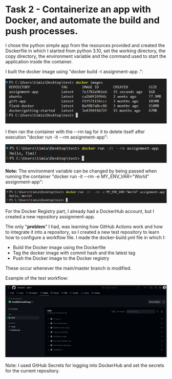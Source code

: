 # Task 2 - Containerize an app with Docker, and automate the build and push processes.

I chose the python simple app from the resources provided and created the Dockerfile in which I started from python 3.10, set the working directory, the copy directory, the environment variable and the command used to start the application inside the container.

I built the docker image using "docker build -t assignment-app .":

![Docker images](https://github.com/TimiAndrei/Assignment/blob/c7bbe1433256c877529fe202d07b045c35995e95/Task2/screenshots/2.1%20docker%20image%20created.png)

I then ran the container with the --rm tag for it to delete itself after execution "docker run -it --rm assignment-app":

![Container](https://github.com/TimiAndrei/Assignment/blob/c7bbe1433256c877529fe202d07b045c35995e95/Task2/screenshots/2.2%20ran%20the%20container.png)

**Note:** The environment variable can be changed by being passed when running the container "docker run -it --rm -e MY_ENV_VAR="World" assignment-app":

![Container with different env var](https://github.com/TimiAndrei/Assignment/blob/c7bbe1433256c877529fe202d07b045c35995e95/Task2/screenshots/2.3%20optional%20env%20var%20arg.png)

For the Docker Registry part, I already had a DockerHub account, but I created a new repository assignment-app.

The only "**problem**" I had, was learning how GitHub Actions work and how to integrate it into a repository, so I created a new test repository to learn how to configure a workflow file. I made the docker-build.yml file in which I:

- Build the Docker image using the Dockerfile
- Tag the docker image with commit hash and the latest tag
- Push the Docker image to the Docker registry

These occur whenever the main/master branch is modified.

Example of the test workflow:

![Workflow test](https://github.com/TimiAndrei/Assignment/blob/1b3ec80d72c260979a17c576f82afaac30605655/Task2/screenshots/2.4%20test%20workflow.png)

Note: I used GitHub Secrets for logging into DockerHub and set the secrets for the current repository.
